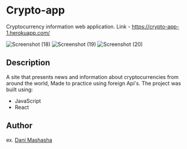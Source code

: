 # Crypto-app

Cryptocurrency information web application.
Link - https://crypto-app-1.herokuapp.com/

![Screenshot (18)](https://user-images.githubusercontent.com/55653032/184689646-62ed2454-f656-4d32-8c71-96e15acf08b4.png)
![Screenshot (19)](https://user-images.githubusercontent.com/55653032/184689649-7d3f9d7f-1d22-4a2a-87dc-4c5fd01fc3a2.png)
![Screenshot (20)](https://user-images.githubusercontent.com/55653032/184689655-dfb5196c-134f-4cf8-bf65-b862c973576c.png)

## Description

A site that presents news and information about cryptocurrencies from around the world,
Made to practice using foreign Api's. 
The project was built using:

* JavaScript
* React


## Author
  
ex. [Dani Mashasha](https://www.linkedin.com/in/dani-mashasha-9a201219b/)

